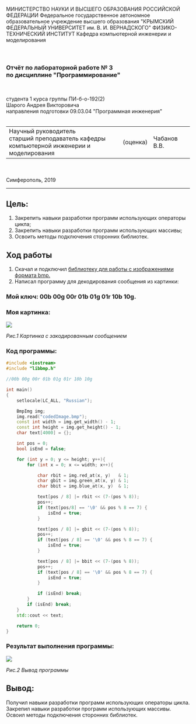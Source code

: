 МИНИСТЕРСТВО НАУКИ И ВЫСШЕГО ОБРАЗОВАНИЯ РОССИЙСКОЙ ФЕДЕРАЦИИ
Федеральное государственное автономное образовательное учреждение высшего образования
"КРЫМСКИЙ ФЕДЕРАЛЬНЫЙ УНИВЕРСИТЕТ им. В. И. ВЕРНАДСКОГО"
ФИЗИКО-ТЕХНИЧЕСКИЙ ИНСТИТУТ
Кафедра компьютерной инженерии и моделирования
<br/><br/>
​
### Отчёт по лабораторной работе № 3<br/> по дисциплине "Программирование"
<br/>

студента 1 курса группы ПИ-б-о-192(2)\
Шарого Андрея Викторовича\
направления подготовки 09.03.04 "Программная инженерия"
<br/>
​
<table>
<tr><td>Научный руководитель<br/> старший преподаватель кафедры<br/>компьютерной инженерии и моделирования</td>
<td>(оценка)</td>
<td>Чабанов В.В.</td>
</tr>
</table>
<br/><br/>
​
Симферополь, 2019

* * *

## Цель:
1. Закрепить навыки разработки программ использующих операторы цикла;
2. Закрепить навыки разработки программ использующих массивы;
3. Освоить методы подключения сторонних библиотек.

## Ход работы
1. Скачал и подключил <a href="https://github.com/marc-q/libbmp">библиотеку для работы с изображениями формата bmp.</a>
2. Написал программу для декодирования сообщения из картинки:<br/>
### Мой ключ: 00b 00g 00r 01b 01g 01r 10b 10g.<br/>
### Моя картинка:
<img src=https://neroid.ru/wp-content/uploads/2020/02/pic11.bmp>

*Рис.1 Картинка с закодированным сообщением*

### Код программы:
```c++
#include <iostream>
#include "libbmp.h"

//00b 00g 00r 01b 01g 01r 10b 10g

int main()
{
	setlocale(LC_ALL, "Russian");

	BmpImg img;
	img.read("codedImage.bmp");
	const int width = img.get_width() - 1;
	const int height = img.get_height() - 1;
	char text[4000] = {};

	int pos = 0;
	bool isEnd = false;

	for (int y = 0; y <= height; y++){
		for (int x = 0; x <= width; x++){

			char rbit = img.red_at(x, y)   & 1;
			char gbit = img.green_at(x, y) & 1;
			char bbit = img.blue_at(x, y)  & 1;

			text[pos / 8] |= rbit << (7-(pos % 8));
			pos++;
			if (text[pos/8] == '\0' && pos % 8 == 7) {
				isEnd = true;
			}

			text[pos / 8] |= gbit << (7-(pos % 8));
			pos++;
			if (text[pos / 8] == '\0' && pos % 8 == 7) {
				isEnd = true;
			}

			text[pos / 8] |= bbit << (7-(pos % 8));
			pos++;
			if (text[pos / 8] == '\0' && pos % 8 == 7) {
				isEnd = true;
			}

			if (isEnd) break;
		}
		if (isEnd) break;
	}
	std::cout << text;

	return 0;
}
```
### Результат выполнения программы:

<img src="images/codedmessage.png">

*Рис.2 Вывод программы*

## Вывод:
Получил навыки разработки программ использующих операторы цикла. 
Закрепил навыки разработки программ использующих массивы. 
Освоил методы подключения сторонних библиотек.
